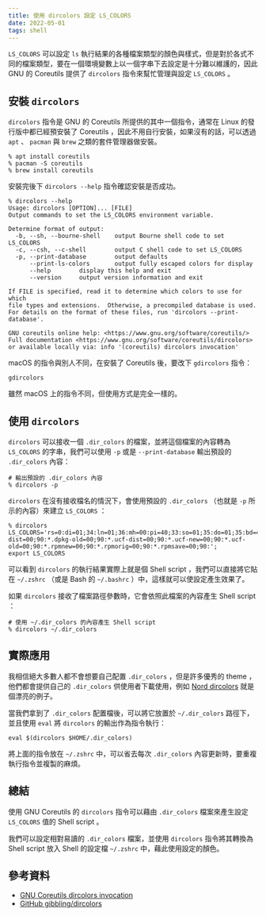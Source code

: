 ```yaml
---
title: 使用 dircolors 設定 LS_COLORS
date: 2022-05-01
tags: shell
---
```

`LS_COLORS` 可以設定 `ls` 執行結果的各種檔案類型的顏色與樣式，但是對於各式不同的檔案類型，要在一個環境變數上以一個字串下去設定是十分難以維護的，因此 GNU 的 Coreutils 提供了 `dircolors` 指令來幫忙管理與設定 `LS_COLORS` 。

<!-- more -->

## 安裝 `dircolors`

`dircolors` 指令是 GNU 的 Coreutils 所提供的其中一個指令，通常在 Linux 的發行版中都已經預安裝了 Coreutils ，因此不用自行安裝，如果沒有的話，可以透過 `apt` 、 `pacman` 與 `brew` 之類的套件管理器做安裝。

```shell
% apt install coreutils
% pacman -S coreutils
% brew install coreutils
```

安裝完後下 `dircolors --help` 指令確認安裝是否成功。

```shell
% dircolors --help
Usage: dircolors [OPTION]... [FILE]
Output commands to set the LS_COLORS environment variable.

Determine format of output:
  -b, --sh, --bourne-shell    output Bourne shell code to set LS_COLORS
  -c, --csh, --c-shell        output C shell code to set LS_COLORS
  -p, --print-database        output defaults
      --print-ls-colors       output fully escaped colors for display
      --help        display this help and exit
      --version     output version information and exit

If FILE is specified, read it to determine which colors to use for which
file types and extensions.  Otherwise, a precompiled database is used.
For details on the format of these files, run 'dircolors --print-database'.

GNU coreutils online help: <https://www.gnu.org/software/coreutils/>
Full documentation <https://www.gnu.org/software/coreutils/dircolors>
or available locally via: info '(coreutils) dircolors invocation'
```

macOS 的指令與別人不同，在安裝了 Coreutils 後，要改下 `gdircolors` 指令：

```shell
gdircolors
```

雖然 macOS 上的指令不同，但使用方式是完全一樣的。

## 使用 `dircolors`

`dircolors` 可以接收一個 `.dir_colors` 的檔案，並將這個檔案的內容轉為 `LS_COLORS` 的字串，我們可以使用 `-p` 或是 `--print-database` 輸出預設的 `.dir_colors` 內容：

```shell
# 輸出預設的 .dir_colors 內容
% dircolors -p
```

`dircolors` 在沒有接收檔名的情況下，會使用預設的 `.dir_colors` （也就是 `-p` 所示的內容）來建立 `LS_COLORS` ：

```shell
% dircolors
LS_COLORS='rs=0:di=01;34:ln=01;36:mh=00:pi=40;33:so=01;35:do=01;35:bd=40;33;01:cd=40;33;01:or=40;31;01:mi=00:su=37;41:sg=30;43:ca=00:tw=30;42:ow=34;42:st=37;44:ex=01;32:*.tar=01;31:*.tgz=01;31:*.arc=01;31:*.arj=01;31:*.taz=01;31:*.lha=01;31:*.lz4=01;31:*.lzh=01;31:*.lzma=01;31:*.tlz=01;31:*.txz=01;31:*.tzo=01;31:*.t7z=01;31:*.zip=01;31:*.z=01;31:*.dz=01;31:*.gz=01;31:*.lrz=01;31:*.lz=01;31:*.lzo=01;31:*.xz=01;31:*.zst=01;31:*.tzst=01;31:*.bz2=01;31:*.bz=01;31:*.tbz=01;31:*.tbz2=01;31:*.tz=01;31:*.deb=01;31:*.rpm=01;31:*.jar=01;31:*.war=01;31:*.ear=01;31:*.sar=01;31:*.rar=01;31:*.alz=01;31:*.ace=01;31:*.zoo=01;31:*.cpio=01;31:*.7z=01;31:*.rz=01;31:*.cab=01;31:*.wim=01;31:*.swm=01;31:*.dwm=01;31:*.esd=01;31:*.avif=01;35:*.jpg=01;35:*.jpeg=01;35:*.mjpg=01;35:*.mjpeg=01;35:*.gif=01;35:*.bmp=01;35:*.pbm=01;35:*.pgm=01;35:*.ppm=01;35:*.tga=01;35:*.xbm=01;35:*.xpm=01;35:*.tif=01;35:*.tiff=01;35:*.png=01;35:*.svg=01;35:*.svgz=01;35:*.mng=01;35:*.pcx=01;35:*.mov=01;35:*.mpg=01;35:*.mpeg=01;35:*.m2v=01;35:*.mkv=01;35:*.webm=01;35:*.webp=01;35:*.ogm=01;35:*.mp4=01;35:*.m4v=01;35:*.mp4v=01;35:*.vob=01;35:*.qt=01;35:*.nuv=01;35:*.wmv=01;35:*.asf=01;35:*.rm=01;35:*.rmvb=01;35:*.flc=01;35:*.avi=01;35:*.fli=01;35:*.flv=01;35:*.gl=01;35:*.dl=01;35:*.xcf=01;35:*.xwd=01;35:*.yuv=01;35:*.cgm=01;35:*.emf=01;35:*.ogv=01;35:*.ogx=01;35:*.aac=00;36:*.au=00;36:*.flac=00;36:*.m4a=00;36:*.mid=00;36:*.midi=00;36:*.mka=00;36:*.mp3=00;36:*.mpc=00;36:*.ogg=00;36:*.ra=00;36:*.wav=00;36:*.oga=00;36:*.opus=00;36:*.spx=00;36:*.xspf=00;36:*~=00;90:*#=00;90:*.bak=00;90:*.old=00;90:*.orig=00;90:*.part=00;90:*.rej=00;90:*.swp=00;90:*.tmp=00;90:*.dpkg-dist=00;90:*.dpkg-old=00;90:*.ucf-dist=00;90:*.ucf-new=00;90:*.ucf-old=00;90:*.rpmnew=00;90:*.rpmorig=00;90:*.rpmsave=00;90:';
export LS_COLORS
```

可以看到 `dircolors` 的執行結果實際上就是個 Shell script ，我們可以直接將它貼在 `~/.zshrc` （或是 Bash 的 `~/.bashrc` ）中，這樣就可以使設定產生效果了。

如果 `dircolors` 接收了檔案路徑參數時，它會依照此檔案的內容產生 Shell script ：

```shell
# 使用 ~/.dir_colors 的內容產生 Shell script
% dircolors ~/.dir_colors
```

## 實際應用

我相信絕大多數人都不會想要自己配置 `.dir_colors` ，但是許多優秀的 theme ，他們都會提供自己的 `.dir_colors` 供使用者下載使用，例如 [Nord dircolors](https://github.com/arcticicestudio/nord-dircolors) 就是個漂亮的例子。

當我們拿到了 `.dir_colors` 配置檔後，可以將它放置於 `~/.dir_colors` 路徑下，並且使用 `eval` 將 `dircolors` 的輸出作為指令執行：

```shell
eval $(dircolors $HOME/.dir_colors)
```

將上面的指令放在 `~/.zshrc` 中，可以省去每次 `.dir_colors` 內容更新時，要重複執行指令並複製的麻煩。

## 總結

使用 GNU Coreutils 的 `dircolors` 指令可以藉由 `.dir_colors` 檔案來產生設定 `LS_COLORS` 值的 Shell script 。

我們可以設定相對易讀的 `.dir_colors` 檔案，並使用 `dircolors` 指令將其轉換為 Shell script 放入 Shell 的設定檔 `~/.zshrc` 中，藉此使用設定的顏色。

## 參考資料

* [GNU Coreutils dircolors invocation](https://www.gnu.org/software/coreutils/manual/html_node/dircolors-invocation.html)
* [GitHub gibbling/dircolors](https://github.com/gibbling/dircolors)
